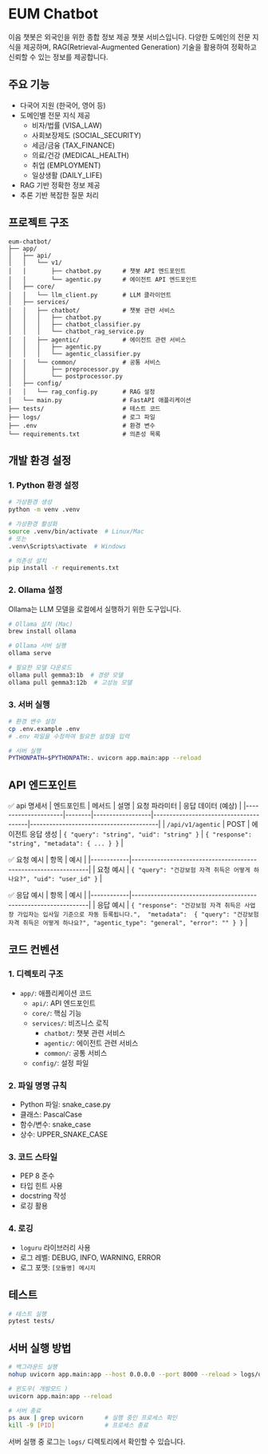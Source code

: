 # EUM Chatbot

이음 챗봇은 외국인을 위한 종합 정보 제공 챗봇 서비스입니다. 다양한 도메인의 전문 지식을 제공하며, RAG(Retrieval-Augmented Generation) 기술을 활용하여 정확하고 신뢰할 수 있는 정보를 제공합니다.

## 주요 기능

- 다국어 지원 (한국어, 영어 등)
- 도메인별 전문 지식 제공
  - 비자/법률 (VISA_LAW)
  - 사회보장제도 (SOCIAL_SECURITY)
  - 세금/금융 (TAX_FINANCE)
  - 의료/건강 (MEDICAL_HEALTH)
  - 취업 (EMPLOYMENT)
  - 일상생활 (DAILY_LIFE)
- RAG 기반 정확한 정보 제공
- 추론 기반 복잡한 질문 처리

## 프로젝트 구조

```
eum-chatbot/
├── app/
│   ├── api/
│   │   └── v1/
│   │       ├── chatbot.py      # 챗봇 API 엔드포인트
│   │       └── agentic.py      # 에이전트 API 엔드포인트
│   ├── core/
│   │   └── llm_client.py       # LLM 클라이언트
│   ├── services/
│   │   ├── chatbot/            # 챗봇 관련 서비스
│   │   │   ├── chatbot.py
│   │   │   ├── chatbot_classifier.py
│   │   │   └── chatbot_rag_service.py
│   │   ├── agentic/            # 에이전트 관련 서비스
│   │   │   ├── agentic.py
│   │   │   └── agentic_classifier.py
│   │   └── common/             # 공통 서비스
│   │       ├── preprocessor.py
│   │       └── postprocessor.py
│   ├── config/
│   │   └── rag_config.py       # RAG 설정
│   └── main.py                 # FastAPI 애플리케이션
├── tests/                      # 테스트 코드
├── logs/                       # 로그 파일
├── .env                        # 환경 변수
└── requirements.txt            # 의존성 목록
```

## 개발 환경 설정

### 1. Python 환경 설정

```bash
# 가상환경 생성
python -m venv .venv

# 가상환경 활성화
source .venv/bin/activate  # Linux/Mac
# 또는
.venv\Scripts\activate  # Windows

# 의존성 설치
pip install -r requirements.txt
```

### 2. Ollama 설정

Ollama는 LLM 모델을 로컬에서 실행하기 위한 도구입니다.

```bash
# Ollama 설치 (Mac)
brew install ollama

# Ollama 서버 실행
ollama serve

# 필요한 모델 다운로드
ollama pull gemma3:1b  # 경량 모델
ollama pull gemma3:12b  # 고성능 모델
```

### 3. 서버 실행

```bash
# 환경 변수 설정
cp .env.example .env
# .env 파일을 수정하여 필요한 설정을 입력

# 서버 실행
PYTHONPATH=$PYTHONPATH:. uvicorn app.main:app --reload
```

## API 엔드포인트


✅ api 명세서
| 엔드포인트           | 메서드 | 설명             | 요청 파라미터                         | 응답 데이터 (예상)                      |
|---------------------|--------|------------------|---------------------------------------|----------------------------------------|
| `/api/v1/agentic`    | POST   | 에이전트 응답 생성 | `{ "query": "string", "uid": "string" }` | `{ "response": "string", "metadata": { ... } }` |


✅ 요청 예시
| 항목       | 예시 |
|------------|----------------------------------------------------------------|
| 요청 예시  | `{ "query": "건강보험 자격 취득은 어떻게 하나요?", "uid": "user_id" }` |


✅ 응답 예시
| 항목       | 예시 |
|------------|----------------------------------------------------------------|
| 응답 예시  | 
`{ "response": "건강보험 자격 취득은 사업장 가입자는 입사일 기준으로 자동 등록됩니다.", 
"metadata": 
  { "query": "건강보험 자격 취득은 어떻게 하나요?", "agentic_type": "general", "error": "" } }` |


## 코드 컨벤션

### 1. 디렉토리 구조
- `app/`: 애플리케이션 코드
  - `api/`: API 엔드포인트
  - `core/`: 핵심 기능
  - `services/`: 비즈니스 로직
    - `chatbot/`: 챗봇 관련 서비스
    - `agentic/`: 에이전트 관련 서비스
    - `common/`: 공통 서비스
  - `config/`: 설정 파일

### 2. 파일 명명 규칙
- Python 파일: snake_case.py
- 클래스: PascalCase
- 함수/변수: snake_case
- 상수: UPPER_SNAKE_CASE

### 3. 코드 스타일
- PEP 8 준수
- 타입 힌트 사용
- docstring 작성
- 로깅 활용

### 4. 로깅
- `loguru` 라이브러리 사용
- 로그 레벨: DEBUG, INFO, WARNING, ERROR
- 로그 포맷: `[모듈명] 메시지`

## 테스트

```bash
# 테스트 실행
pytest tests/
```

## 서버 실행 방법

```bash
# 백그라운드 실행
nohup uvicorn app.main:app --host 0.0.0.0 --port 8000 --reload > logs/uvicorn.log 2>&1 &

# 윈도우( 개발모드 )
uvicorn app.main:app --reload

# 서버 종료
ps aux | grep uvicorn      # 실행 중인 프로세스 확인
kill -9 [PID]              # 프로세스 종료
```

서버 실행 중 로그는 `logs/` 디렉토리에서 확인할 수 있습니다.